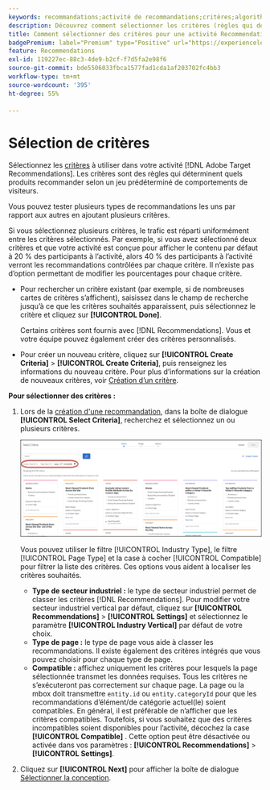 ```yaml
---
keywords: recommandations;activité de recommandations;critères;algorithme
description: Découvrez comment sélectionner les critères (règles qui déterminent quels produits ou contenus recommander) à utiliser dans votre activité Recommendations  [!DNL Target] Adobe.
title: Comment sélectionner des critères pour une activité Recommendations ?
badgePremium: label="Premium" type="Positive" url="https://experienceleague.adobe.com/docs/target/using/introduction/intro.html?lang=en#premium newtab=true" tooltip="Découvrez les fonctionnalités incluses dans Target Premium."
feature: Recommendations
exl-id: 119227ec-88c3-4de9-b2cf-f7d5fa2e98f6
source-git-commit: bde5506033fbca1577fad1cda1af203702fc4bb3
workflow-type: tm+mt
source-wordcount: '395'
ht-degree: 55%

---
```


# Sélection de critères

Sélectionnez les [critères](/help/main/c-recommendations/c-algorithms/algorithms.md) à utiliser dans votre activité [!DNL Adobe Target Recommendations]. Les critères sont des règles qui déterminent quels produits recommander selon un jeu prédéterminé de comportements de visiteurs.

Vous pouvez tester plusieurs types de recommandations les uns par rapport aux autres en ajoutant plusieurs critères.

Si vous sélectionnez plusieurs critères, le trafic est réparti uniformément entre les critères sélectionnés. Par exemple, si vous avez sélectionné deux critères et que votre activité est conçue pour afficher le contenu par défaut à 20 % des participants à l’activité, alors 40 % des participants à l’activité verront les recommandations contrôlées par chaque critère. Il n’existe pas d’option permettant de modifier les pourcentages pour chaque critère.

* Pour rechercher un critère existant (par exemple, si de nombreuses cartes de critères s’affichent), saisissez dans le champ de recherche jusqu’à ce que les critères souhaités apparaissent, puis sélectionnez le critère et cliquez sur **[!UICONTROL Done]**.

  Certains critères sont fournis avec [!DNL Recommendations]. Vous et votre équipe pouvez également créer des critères personnalisés.

* Pour créer un nouveau critère, cliquez sur **[!UICONTROL Create Criteria]** > **[!UICONTROL Create Criteria]**, puis renseignez les informations du nouveau critère. Pour plus d’informations sur la création de nouveaux critères, voir [Création d’un critère](/help/main/c-recommendations/c-algorithms/create-new-algorithm.md#task_8A9CB465F28D44899F69F38AD27352FE).

**Pour sélectionner des critères :**

1. Lors de la [création d&#39;une recommandation](/help/main/c-recommendations/t-create-recs-activity/create-recs-activity.md#task_6874328773C64C44A73F0A130AD3F96F), dans la boîte de dialogue **[!UICONTROL Select Criteria]**, recherchez et sélectionnez un ou plusieurs critères.

   ![Boîte de dialogue Sélection de critères](/help/main/c-recommendations/t-create-recs-activity/assets/filters.png)

   Vous pouvez utiliser le filtre [!UICONTROL Industry Type], le filtre [!UICONTROL Page Type] et la case à cocher [!UICONTROL Compatible] pour filtrer la liste des critères. Ces options vous aident à localiser les critères souhaités.

   * **Type de secteur industriel :** le type de secteur industriel permet de classer les critères [!DNL Recommendations]. Pour modifier votre secteur industriel vertical par défaut, cliquez sur **[!UICONTROL Recommendations]** > **[!UICONTROL Settings]** et sélectionnez le paramètre **[!UICONTROL Industry Vertical]** par défaut de votre choix.
   * **Type de page :** le type de page vous aide à classer les recommandations. Il existe également des critères intégrés que vous pouvez choisir pour chaque type de page.
   * **Compatible :** affichez uniquement les critères pour lesquels la page sélectionnée transmet les données requises. Tous les critères ne s’exécuteront pas correctement sur chaque page. La page ou la mbox doit transmettre `entity.id` ou `entity.categoryId` pour que les recommandations d’élément/de catégorie actuel(le) soient compatibles. En général, il est préférable de n’afficher que les critères compatibles. Toutefois, si vous souhaitez que des critères incompatibles soient disponibles pour l’activité, décochez la case **[!UICONTROL Compatible]** . Cette option peut être désactivée ou activée dans vos paramètres : **[!UICONTROL Recommendations]** > **[!UICONTROL Settings]**.

1. Cliquez sur **[!UICONTROL Next]** pour afficher la boîte de dialogue [Sélectionner la conception](/help/main/c-recommendations/c-design-overview/design-overview.md).
